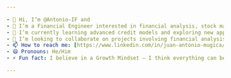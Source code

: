 ```yaml
---

- 👋 Hi, I’m @Antonio-IF and 
- 👀 I’m a Financial Engineer interested in financial analysis, stock market, trading, quantitative analysis, data science, machine learning, deep learning, and credit modeling.
- 🌱 I’m currently learning advanced credit models and exploring new applications of deep learning in finance.
- 💞️ I’m looking to collaborate on projects involving financial analysis, machine learning models, and quantitative trading strategies.
- 📫 How to reach me: [https://www.linkedin.com/in/juan-antonio-mugica/]
- 😄 Pronouns: He/Him
- ⚡ Fun fact: I believe in a Growth Mindset – I think everything can be learned with dedication!

---
```

